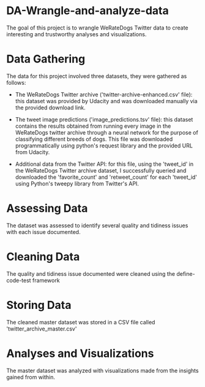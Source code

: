 # DA-Wrangle-and-analyze-data

The goal of this project is to wrangle WeRateDogs Twitter data to create interesting and trustworthy analyses and visualizations.

# Data Gathering 

The data for this project involved three datasets, they were gathered as follows:

- The WeRateDogs Twitter archive ('twitter-archive-enhanced.csv' file): this
dataset was provided by Udacity and was downloaded manually via the provided
download link.

- The tweet image predictions ('image_predictions.tsv' file): this dataset contains
the results obtained from running every image in the WeRateDogs twitter archive
through a neural network for the purpose of classifying different breeds of dogs.
This file was downloaded programmatically using python's request library and the
provided URL from Udacity.

- Additional data from the Twitter API: for this file, using the 'tweet_id' in the
WeRateDogs Twitter archive dataset, I successfully queried and downloaded the
'favorite_count' and 'retweet_count' for each 'tweet_id' using Python's tweepy
library from Twitter's API.

# Assessing Data
The dataset was assessed to identify several quality and tidiness issues with each issue documented.

# Cleaning Data
The quality and tidiness issue documented were cleaned using the define-code-test framework

# Storing Data
The cleaned master dataset was stored in a CSV file called 'twitter_archive_master.csv'

# Analyses and Visualizations
The master dataset was analyzed with visualizations made from the insights gained from within.